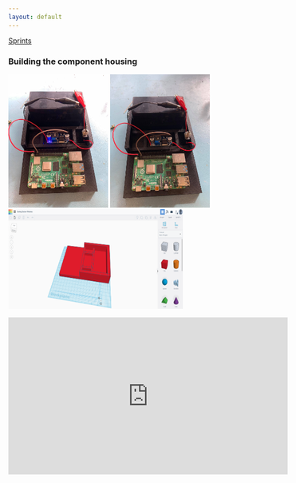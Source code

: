 ```yaml
---
layout: default
---
```


[Sprints](Sprints.md)

### Building the component housing

<img src="images/switch_on.jpg" alt="drawing" width="200"/> <img src="images/switch_off.jpg" alt="drawing" width="200"/> <img src="images/conponent_housing.png" alt="drawing" width="350" height="200"/>


<iframe width="560" height="315" src="https://www.youtube.com/embed/aqs5S3J1gq4" frameborder="0" allow="accelerometer; autoplay; encrypted-media; gyroscope; picture-in-picture" allowfullscreen></iframe>

